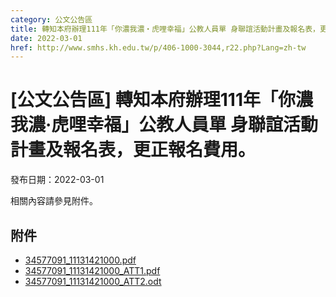 ```yaml
---
category: 公文公告區
title: 轉知本府辦理111年「你濃我濃‧虎哩幸福」公教人員單 身聯誼活動計畫及報名表，更正報名費用。
date: 2022-03-01
href: http://www.smhs.kh.edu.tw/p/406-1000-3044,r22.php?Lang=zh-tw
---
```


# [公文公告區] 轉知本府辦理111年「你濃我濃‧虎哩幸福」公教人員單 身聯誼活動計畫及報名表，更正報名費用。

發布日期：2022-03-01

相關內容請參見附件。

## 附件

- [34577091_11131421000.pdf](https://www.smhs.kh.edu.tw/var/file/0/1000/attach/37/pta_2797_8563440_22723.pdf)
- [34577091_11131421000_ATT1.pdf](https://www.smhs.kh.edu.tw/var/file/0/1000/attach/37/pta_2798_6295695_22723.pdf)
- [34577091_11131421000_ATT2.odt](https://www.smhs.kh.edu.tw/app/index.php?Action=downloadfile&file=WVhSMFlXTm9Mek0zTDNCMFlWOHlOems1WHpRME9UQTVNVFpmTWpJM01qTXViMlIw&fname=0054ROGHICCCTXMPEDXSTSGDKKMOOK3514B0USYSGGUXXWTSZWUS24DGUSOOZWRONOCCJDYXHCA0TXMOIG3040XS20B054ICNPRL3450LKB4ZSSW1454A0USYWPO0121JCLKNPIGQOJGSWHCUS30A110)
